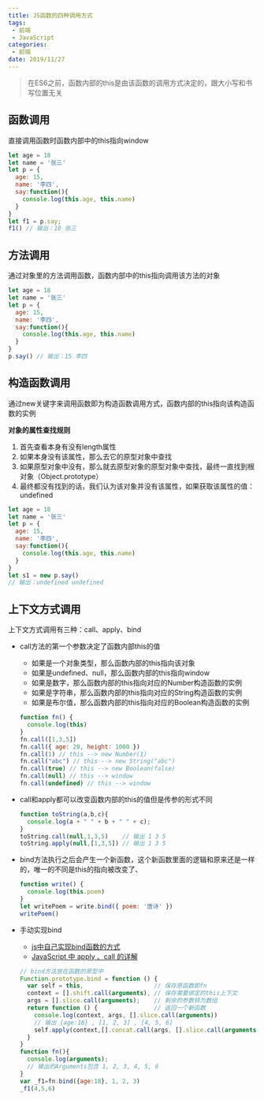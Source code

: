 ```yaml
---
title: JS函数的四种调用方式
tags:
 - 前端
 - JavaScript
categories:
 - 前端
date: 2019/11/27
---
```


> 在ES6之前，函数内部的this是由该函数的调用方式决定的，跟大小写和书写位置无关

## 函数调用

直接调用函数时函数内部中的this指向window

```javascript
let age = 18
let name = '张三'
let p = {
  age: 15,
  name: '李四',
  say:function(){
    console.log(this.age, this.name)
  }
}
let f1 = p.say;
f1() // 输出：18 张三
```

## 方法调用

通过对象里的方法调用函数，函数内部中的this指向调用该方法的对象

```javascript
let age = 18
let name = '张三'
let p = {
  age: 15,
  name: '李四',
  say:function(){
    console.log(this.age, this.name)
  }
}
p.say() // 输出：15 李四
```

## 构造函数调用

通过new关键字来调用函数即为构造函数调用方式，函数内部的this指向该构造函数的实例

**对象的属性查找规则**
1. 首先查看本身有没有length属性
2. 如果本身没有该属性，那么去它的原型对象中查找
3. 如果原型对象中没有，那么就去原型对象的原型对象中查找，最终一直找到根对象（Object.prototype）
4. 最终都没有找到的话，我们认为该对象并没有该属性，如果获取该属性的值：undefined

```javascript
let age = 18
let name = '张三'
let p = {
  age: 15,
  name: '李四',
  say:function(){
    console.log(this.age, this.name)
  }
}
let s1 = new p.say()
// 输出：undefined undefined
```

## 上下文方式调用

上下文方式调用有三种：call、apply、bind

- call方法的第一个参数决定了函数内部this的值
  - 如果是一个对象类型，那么函数内部的this指向该对象
  - 如果是undefined、null，那么函数内部的this指向window
  - 如果是数字，那么函数内部的this指向对应的Number构造函数的实例
  - 如果是字符串，那么函数内部的this指向对应的String构造函数的实例
  - 如果是布尔值，那么函数内部的this指向对应的Boolean构造函数的实例

  ```javascript
  function fn() {
    console.log(this)
  }
  fn.call([1,3,5])
  fn.call({ age: 20, height: 1000 })
  fn.call(1) // this --> new Number(1)
  fn.call("abc") // this --> new String("abc")
  fn.call(true) // this --> new Boolean(false)
  fn.call(null) // this --> window
  fn.call(undefined) // this --> window
  ```

- call和apply都可以改变函数内部的this的值但是传参的形式不同

  ```javascript
  function toString(a,b,c){
    console.log(a + " " + b + " " + c);
  }
  toString.call(null,1,3,5)    // 输出 1 3 5
  toString.apply(null,[1,3,5]) // 输出 1 3 5
  ```

- bind方法执行之后会产生一个新函数，这个新函数里面的逻辑和原来还是一样的，唯一的不同是this的指向被改变了、

  ```javascript
  function write() {
    console.log(this.poem)
  }
  let writePoem = write.bind({ poem: '唐诗' })
  writePoem()
  ```

- 手动实现bind

  - [js中自己实现bind函数的方式](https://blog.csdn.net/lovefengruoqing/article/details/80186401)  
  - [JavaScript 中 apply 、call 的详解](https://github.com/lin-xin/blog/issues/7)
  ```javascript
  // bind方法放在函数的原型中
  Function.prototype.bind = function () {
    var self = this,                    // 保存原函数即fn
    context = [].shift.call(arguments), // 保存需要绑定的this上下文
    args = [].slice.call(arguments);    // 剩余的参数转为数组
    return function () {                // 返回一个新函数
      console.log(context, args, [].slice.call(arguments))
      // 输出 {age:18} , [1, 2, 3] , [4, 5, 6]
      self.apply(context,[].concat.call(args, [].slice.call(arguments)));
    }
  }
  function fn(){
    console.log(arguments);
    // 输出的Arguments包含 1, 2, 3, 4, 5, 6
  }
  var _f1=fn.bind({age:18}, 1, 2, 3)
  _f1(4,5,6)
  ```